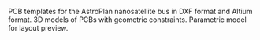 PCB templates for the AstroPlan nanosatellite bus in DXF format and Altium format.
3D models of PCBs with geometric constraints.
Parametric model for layout preview.
